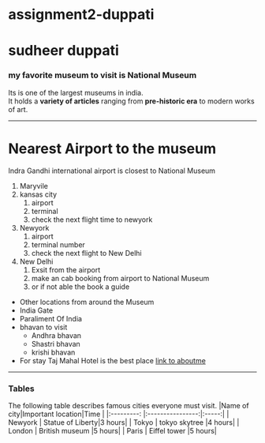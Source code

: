 # assignment2-duppati
# sudheer duppati
### my favorite museum to visit is National Museum 


Its is one of the largest museums in india.<br>
It holds a **variety of articles** ranging from **pre-historic era** to modern works of art.

***
# Nearest Airport to the museum
Indra Gandhi international airport is closest to National Museum
1. Maryvile
2. kansas city   
    1. airport
    2. terminal 
    3. check the next flight time to newyork
3. Newyork
    1. airport
    2. terminal number
    3. check the next flight to New Delhi
4. New Delhi
    1. Exsit from the airport
    2. make an cab booking from airport to National Museum
    3. or if not able the book a guide 

* Other locations from around the Museum
* India Gate
* Paraliment Of India
* bhavan to visit
    * Andhra bhavan
    * Shastri bhavan
    * krishi bhavan
* For stay Taj Mahal Hotel is the best place
[link to aboutme](AboutMe.md)

****
### Tables
 
 The following table describes famous cities everyone must visit.
|Name of city|Important location|Time   |
|:---------: |:----------------:|:-----:|
| Newyork    | Statue of Liberty|3 hours|
| Tokyo      | tokyo skytree    |4 hours|
| London     | British museum   |5 hours|
| Paris      | Eiffel tower     |5 hours|



